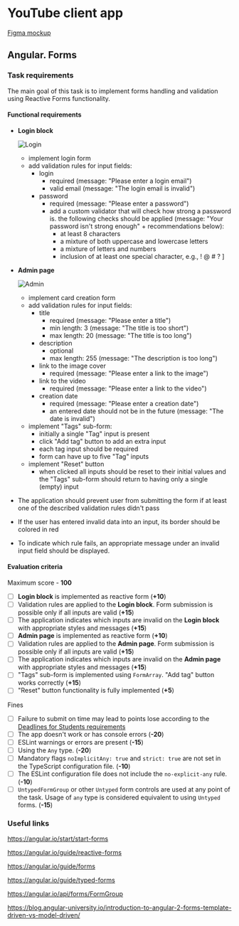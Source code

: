 
# YouTube client app

[Figma mockup](https://www.figma.com/file/tS3Zqk138yXUmRxSWKDv4r/YouTube-client?node-id=0%3A1)

## Angular. Forms

### Task requirements
The main goal of this task is to implement forms handling and validation using Reactive Forms functionality.

#### Functional requirements
- **Login block**

    ![Login](./login.jpg)

    - implement login form
    - add validation rules for input fields:
        - login
            - required (message: "Please enter a login email")
            - valid email (message: "The login email is invalid")
        - password
            - required (message: "Please enter a password")
            - add a custom validator that will check how strong a password is. the following checks should be applied (message: "Your password isn't strong enough" + recommendations below):
                - at least 8 characters
                - a mixture of both uppercase and lowercase letters
                - a mixture of letters and numbers
                - inclusion of at least one special character, e.g., ! @ # ? ]

- **Admin page**

    ![Admin](./admin.jpg)

    - implement card creation form
    - add validation rules for input fields:
        - title
            - required (message: "Please enter a title")
            - min length: 3 (message: "The title is too short")
            - max length: 20 (message: "The title is too long")
        - description
            - optional
            - max length: 255 (message: "The description is too long")
        - link to the image cover
            - required (message: "Please enter a link to the image")
        - link to the video
            - required (message: "Please enter a link to the video")
        - creation date
            - required (message: "Please enter a creation date")
            - an entered date should not be in the future (message: "The date is invalid")
    - implement "Tags" sub-form:
        - initially a single "Tag" input is present
        - click "Add tag" button to add an extra input
        - each tag input should be required
        - form can have up to five "Tag" inputs
    - implement "Reset" button
        - when clicked all inputs should be reset to their initial values and the "Tags" sub-form should return to having only a single (empty) input

- The application should prevent user from submitting the form if at least one of the described validation rules didn't pass
- If the user has entered invalid data into an input, its border should be colored in red
- To indicate which rule fails, an appropriate message under an invalid input field should be displayed.

#### Evaluation criteria
Maximum score - **100**

- [ ] **Login block** is implemented as reactive form (**+10**)
- [ ] Validation rules are applied to the **Login block**. Form submission is possible only if all inputs are valid (**+15**)
- [ ] The application indicates which inputs are invalid on the **Login block** with appropriate styles and messages (**+15**)
- [ ] **Admin page** is implemented as reactive form (**+10**)
- [ ] Validation rules are applied to the **Admin page**. Form submission is possible only if all inputs are valid (**+15**)
- [ ] The application indicates which inputs are invalid on the **Admin page** with appropriate styles and messages (**+15**)
- [ ] "Tags" sub-form is implemented using `FormArray`. "Add tag" button works correctly (**+15**)
- [ ] "Reset" button functionality is fully implemented (**+5**)

Fines
- [ ] Failure to submit on time may lead to points lose according to the [Deadlines for Students requirements](https://docs.app.rs.school/#/platform/pull-request-review-process?id=deadlines-for-students)
- [ ] The app doesn't work or has console errors (**-20**)
- [ ] ESLint warnings or errors are present (**-15**)
- [ ] Using the `Any` type. (**-20**)
- [ ] Mandatory flags `noImplicitAny: true` and `strict: true` are not set in the TypeScript configuration file. (**-10**)
- [ ] The ESLint configuration file does not include the `no-explicit-any` rule. (**-10**)
- [ ] `UntypedFormGroup` or other `Untyped` form controls are used at any point of the task. Usage of `any` type is considered equivalent to using `Untyped` forms. (**-15**) 

### Useful links
https://angular.io/start/start-forms

https://angular.io/guide/reactive-forms

https://angular.io/guide/forms

https://angular.io/guide/typed-forms

https://angular.io/api/forms/FormGroup

https://blog.angular-university.io/introduction-to-angular-2-forms-template-driven-vs-model-driven/
